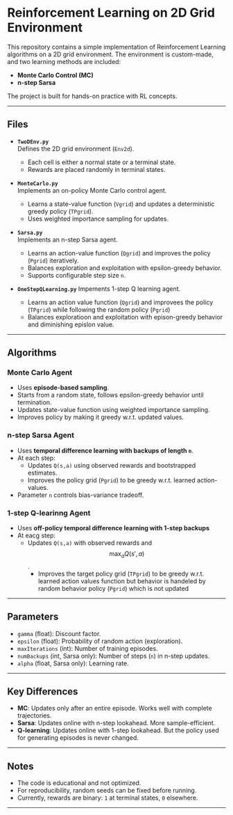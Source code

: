 # Reinforcement Learning on 2D Grid Environment

This repository contains a simple implementation of Reinforcement Learning algorithms on a 2D grid environment. The environment is custom-made, and two learning methods are included:

- **Monte Carlo Control (MC)**
- **n-step Sarsa**

The project is built for hands-on practice with RL concepts.

---

## Files

- **`TwoDEnv.py`**  
  Defines the 2D grid environment (`Env2d`).  
  - Each cell is either a normal state or a terminal state.  
  - Rewards are placed randomly in terminal states.  

- **`MonteCarlo.py`**  
  Implements an on-policy Monte Carlo control agent.  
  - Learns a state-value function (`Vgrid`) and updates a deterministic greedy policy (`TPgrid`).  
  - Uses weighted importance sampling for updates.  

- **`Sarsa.py`**  
  Implements an n-step Sarsa agent.  
  - Learns an action-value function (`Qgrid`) and improves the policy (`Pgrid`) iteratively.  
  - Balances exploration and exploitation with epsilon-greedy behavior.  
  - Supports configurable step size `n`.
- **`OneStepQLearning.py`**
  Impements 1-step Q learning agent.
  - Learns an action value function (`Qgrid`) and improvees the policy (`TPgrid`) while following the random policy (`Pgrid`)
  - Balances exploratioon and exploitation with epison-greedy behavior and diminishing epislon value.
     

---

## Algorithms

### Monte Carlo Agent
- Uses **episode-based sampling**.  
- Starts from a random state, follows epsilon-greedy behavior until termination.  
- Updates state-value function using weighted importance sampling.  
- Improves policy by making it greedy w.r.t. updated values.  

### n-step Sarsa Agent
- Uses **temporal difference learning with backups of length `n`**.  
- At each step:  
  - Updates `Q(s,a)` using observed rewards and bootstrapped estimates.  
  - Improves the policy grid (`Pgrid`) to be greedy w.r.t. learned action-values.  
- Parameter `n` controls bias-variance tradeoff.  

### 1-step Q-learinng Agent
- Uses **off-policy temporal difference learning with 1-step backups**
- At eacg step:
  - Updates `Q(s,a)` with observed rewards and $$\max_a Q(s',a)$$.
    - Improves the target policy grid (`TPgrid`) to be greedy w.r.t. learned action values function but behavior is handeled by random behavior policy (`Pgrid`) which is not updated
  
---


## Parameters

* `gamma` (float): Discount factor.
* `epsilon` (float): Probability of random action (exploration).
* `maxIterations` (int): Number of training episodes.
* `numBackups` (int, Sarsa only): Number of steps (`n`) in n-step updates.
* `alpha` (float, Sarsa only): Learning rate.

---

## Key Differences

* **MC**: Updates only after an entire episode. Works well with complete trajectories.
* **Sarsa**: Updates online with n-step lookahead. More sample-efficient.
* **Q-learning**: Updates online with 1-step lookahead. But the policy used for generating episodes is never changed.

---

## Notes

* The code is educational and not optimized.
* For reproducibility, random seeds can be fixed before running.
* Currently, rewards are binary: `1` at terminal states, `0` elsewhere.

---

